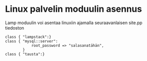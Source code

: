# Linux palvelin moduulin asennus

Lamp moduulin voi asentaa linuxiin ajamalla seuraavanlaisen site.pp tiedoston

```
class { "lampstack":}
class { "mysql::server":
            root_password => "salasanatähän",
        }
class { "tausta":}
```
